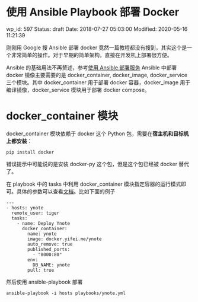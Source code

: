 # 使用 Ansible Playbook 部署 Docker


wp_id: 597
Status: draft
Date: 2018-07-27 05:03:00
Modified: 2020-05-16 11:21:39


刚刚用 Google 搜 Ansible 部署 docker 竟然一篇教程都没有搜到，其实这个是一个非常简单的操作。对于早期的简单架构，直接在开发机上部署很方便。

Ansible 的基础用法不再赘述，参考[使用 Ansible 部署服务](http://yifei.me/note/507)  Ansible 中部署 docker 镜像主要需要的是 docker_container, docker_image, docker_service 三个模块。其中 docker_container 用于部署 docker 容器，docker_image 用于编译镜像，docker_service 模块用于部署 docker compose。

# docker_container 模块

docker_container 模块依赖于 docker 这个 Python 包，需要在**宿主机和目标机上都安装**：

```
pip install docker
```

错误提示中可能说的是安装 docker-py 这个包，但是这个包已经被 docker 替代了。

在 playbook 中的 tasks 中利用 docker_container 模块指定容器的运行模式即可。具体的参数可以查看[文档](https://docs.ansible.com/ansible/2.6/modules/docker_container_module.html)。比如下面的例子

```
---
- hosts: ynote
  remote_user: tiger
  tasks:
    - name: Deploy Ynote
      docker_container:
        name: ynote
        image: docker.yifei.me/ynote
        auto_remove: true
        published_ports:
          - "8000:80"
        env:
          DB_NAME: ynote
        pull: true
```

然后使用 ansible-playbook 部署

```
ansible-playbook -i hosts playbooks/ynote.yml
```